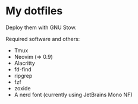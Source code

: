 # My dotfiles

Deploy them with GNU Stow.

Required software and others:

- Tmux
- Neovim (=> 0.9)
- Alacritty
- fd-find
- ripgrep
- fzf
- zoxide
- A nerd font (currently using JetBrains Mono NF)
